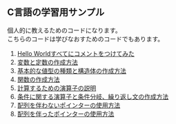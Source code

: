 ## C言語の学習用サンプル

個人的に教えるためのコードになります。<br>
こちらのコードは学びなおすためのコードでもあります。

1. [Hello Worldすべてにコメントをつけてみた](https://github.com/Chronoss0518/ConsoleProject/blob/master/CProject/sample/sample1.c)
2. [変数と定数の作成方法](https://github.com/Chronoss0518/ConsoleProject/blob/master/CProject/sample/sample2.c)
3. [基本的な値型の種類と構造体の作成方法](https://github.com/Chronoss0518/ConsoleProject/blob/master/CProject/sample/sample3.c)
4. [関数の作成方法](https://github.com/Chronoss0518/ConsoleProject/blob/master/CProject/sample/sample4.c)
5. [計算するための演算子の説明](https://github.com/Chronoss0518/ConsoleProject/blob/master/CProject/sample/sample5.c)
6. [条件に関する演算子と条件分岐、繰り返し文の作成方法](https://github.com/Chronoss0518/ConsoleProject/blob/master/CProject/sample/sample6.c)
7. [配列を伴わないポインターの使用方法](https://github.com/Chronoss0518/ConsoleProject/blob/master/CProject/sample/sample7.c)
8. [配列を伴ったポインターの使用方法](https://github.com/Chronoss0518/ConsoleProject/blob/master/CProject/sample/sample8.c)
